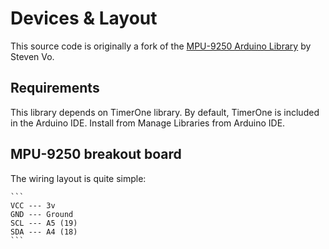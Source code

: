 # Devices & Layout

This source code is originally a fork of the [MPU-9250 Arduino Library](https://github.com/stevenvo/mpuarduino) by Steven Vo.

## Requirements

This library depends on TimerOne library. By default, TimerOne is included in the Arduino IDE. Install from Manage Libraries from Arduino IDE.

## MPU-9250 breakout board

The wiring layout is quite simple:

    ```
    VCC --- 3v
    GND --- Ground
    SCL --- A5 (19)
    SDA --- A4 (18)
    ```

